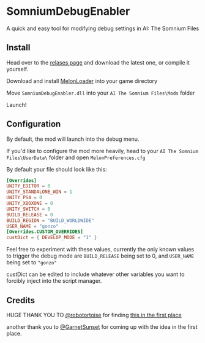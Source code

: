 # SomniumDebugEnabler
A quick and easy tool for modifying debug settings in AI: The Somnium Files

## Install
Head over to the [relases page](https://github.com/slavanomics/SomniumDebugEnabler/releases) and download the latest one, or compile it yourself.

Download and install [MelonLoader](https://melonwiki.xyz/#/?id=requirements) into your game directory

Move `SomniumDebugEnabler.dll` into your `AI The Somnium Files\Mods` folder

Launch!

## Configuration

By default, the mod will launch into the debug menu.

If you'd like to configure the mod more heavily, head to your `AI The Somnium Files\UserData\` folder and open `MelonPreferences.cfg`

By default your file should look like this:
```TOML
[Overrides]
UNITY_EDITOR = 0
UNITY_STANDALONE_WIN = 1
UNITY_PS4 = 0
UNITY_XBOXONE = 0
UNITY_SWITCH = 0
BUILD_RELEASE = 0
BUILD_REGION = "BUILD_WORLDWIDE"
USER_NAME = "gonzo"
[Overrides.CUSTOM_OVERRIDES]
custDict = { DEVELOP_MODE = "1" }
```

Feel free to experiment with these values, currently the only known values to trigger the debug mode are `BUILD_RELEASE` being set to 0, and `USER_NAME` being set to `"gonzo"`

custDict can be edited to include whatever other variables you want to forcibly inject into the script manager.

## Credits

HUGE THANK YOU TO [@robotortoise](https://github.com/robotortoise) for finding [this in the first place](https://www.reddit.com/r/aithesomniumfiles/comments/sltzx1/i_have_discovered_a_fully_functional_debug_mode/)

another thank you to [@GarnetSunset](https://github.com/GarnetSunset) for coming up with the idea in the first place.
